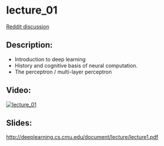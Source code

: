 # lecture_01
[Reddit discussion](https://www.reddit.com/r/IntroToDL/comments/cz6rsd/lecture_01_and_discussion/)

## Description:
  - Introduction to deep learning
  - History and cognitive basis of neural computation.
  - The perceptron / multi-layer perceptron


## Video:
[![lecture_01](https://img.youtube.com/vi/VO5vKowfMOQ/0.jpg)](https://www.youtube.com/watch?v=VO5vKowfMOQ)


## Slides:
  http://deeplearning.cs.cmu.edu/document/lecture/lecture1.pdf
